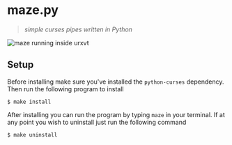 # maze.py

> *simple curses pipes written in Python*

![maze running inside urxvt](https://raw.github.com/joshdk/maze/master/img/screenshot.png "maze running inside urxvt")


## Setup

Before installing make sure you've installed the `python-curses` dependency. Then run the following program to install

    $ make install

After installing you can run the program by typing `maze` in your terminal. If at any point you wish to uninstall just run the following command

    $ make uninstall
